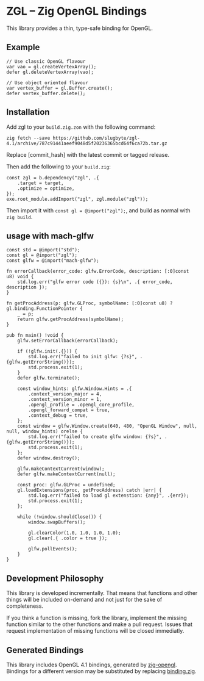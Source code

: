 # ZGL – Zig OpenGL Bindings

This library provides a thin, type-safe binding for OpenGL.

## Example

```zig
// Use classic OpenGL flavour
var vao = gl.createVertexArray();
defer gl.deleteVertexArray(vao);

// Use object oriented flavour
var vertex_buffer = gl.Buffer.create();
defer vertex_buffer.delete();
```

## Installation

Add zgl to your `build.zig.zon` with the following command:

`zig fetch --save https://github.com/slugbyte/zgl-4.1/archive/787c91441aeef9048d5f20236365bcd64f6ca72b.tar.gz`

Replace [commit_hash] with the latest commit or tagged release.

Then add the following to your `build.zig`:

```zig
const zgl = b.dependency("zgl", .{
    .target = target,
    .optimize = optimize,
});
exe.root_module.addImport("zgl", zgl.module("zgl"));
```


Then import it with `const gl = @import("zgl");`, and build as normal with `zig build`.

##  usage with mach-glfw
```zig
const std = @import("std");
const gl = @import("zgl");
const glfw = @import("mach-glfw");

fn errorCallback(error_code: glfw.ErrorCode, description: [:0]const u8) void {
    std.log.err("glfw error code ({}): {s}\n", .{ error_code, description });
}

fn getProcAddress(p: glfw.GLProc, symbolName: [:0]const u8) ?gl.binding.FunctionPointer {
    _ = p;
    return glfw.getProcAddress(symbolName);
}

pub fn main() !void {
    glfw.setErrorCallback(errorCallback);

    if (!glfw.init(.{})) {
        std.log.err("failed to init glfw: {?s}", .{glfw.getErrorString()});
        std.process.exit(1);
    }
    defer glfw.terminate();

    const window_hints: glfw.Window.Hints = .{
        .context_version_major = 4,
        .context_version_minor = 1,
        .opengl_profile = .opengl_core_profile,
        .opengl_forward_compat = true,
        .context_debug = true,
    };
    const window = glfw.Window.create(640, 480, "OpenGL Window", null, null, window_hints) orelse {
        std.log.err("failed to create glfw window: {?s}", .{glfw.getErrorString()});
        std.process.exit(1);
    };
    defer window.destroy();

    glfw.makeContextCurrent(window);
    defer glfw.makeContextCurrent(null);

    const proc: glfw.GLProc = undefined;
    gl.loadExtensions(proc, getProcAddress) catch |err| {
        std.log.err("failed to load gl extenstion: {any}", .{err});
        std.process.exit(1);
    };

    while (!window.shouldClose()) {
        window.swapBuffers();

        gl.clearColor(1.0, 1.0, 1.0, 1.0);
        gl.clear(.{ .color = true });

        glfw.pollEvents();
    }
}
```

## Development Philosophy

This library is developed incrementally. That means that functions and other things will be included on-demand and not just for the sake of completeness.

If you think a function is missing, fork the library, implement the missing function similar to the other functions and make a pull request. Issues that request implementation of missing functions will be closed immediatly.

## Generated Bindings

This library includes OpenGL 4.1 bindings, generated by [zig-opengl](https://github.com/MasterQ32/zig-opengl). Bindings for a different version may be substituted by replacing [binding.zig](binding.zig).
